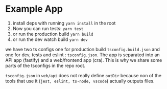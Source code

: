 # Example App

1. install deps with running `yarn install` in the root
2. Now you can run tests: `yarn test`
3. or run the production build `yarn build`
4. or run the dev watch build `yarn dev`


we have two ts configs one for production build `tsconfig.build.json` and one for dev, tests and eslint : `tsconfig.json`. The app is separated into an API app (fastify) and a web/frontend app (cra). This is why we share some parts of the tsconfigs in the repo root.

`tsconfig.json` in `web/api` does not really define `outDir` because non of the tools that use it (`jest, eslint, ts-node, vscode`) actually outputs files.
